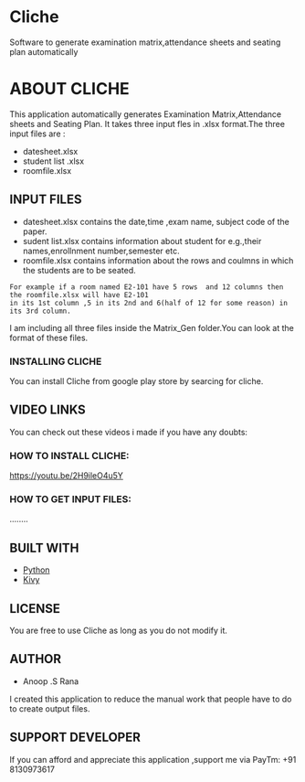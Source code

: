 # Cliche
Software to generate examination matrix,attendance sheets and seating plan automatically

# ABOUT CLICHE

This application automatically generates Examination Matrix,Attendance sheets and Seating Plan.
It takes three input fles in .xlsx format.The three input files are :
* datesheet.xlsx
* student list .xlsx
* roomfile.xlsx

## INPUT FILES
* datesheet.xlsx contains the date,time ,exam name, subject code of the paper.
* sudent list.xlsx contains information about student for e.g.,their names,enrollnment number,semester etc.
* roomfile.xlsx contains information about the rows and coulmns in which the students are to be seated.

```
For example if a room named E2-101 have 5 rows  and 12 columns then the roomfile.xlsx will have E2-101 
in its 1st column ,5 in its 2nd and 6(half of 12 for some reason) in its 3rd column.
```
I am including all three files inside the Matrix_Gen folder.You can look at the format of these files.

### INSTALLING CLICHE

You can install Cliche from google play store by searcing for cliche.

## VIDEO LINKS

You can check out these videos i made if you have any doubts:

### HOW TO INSTALL CLICHE:

https://youtu.be/2H9ileO4u5Y

### HOW TO GET INPUT FILES:

........

## BUILT WITH

* [Python](https://www.python.org/)
* [Kivy](https://kivy.org/#home)


## LICENSE

You are free to use Cliche as long as you do not modify it.

## AUTHOR

* Anoop .S Rana

I created this application to reduce the manual work that people have to do to create output files. 

## SUPPORT DEVELOPER

If you can afford and appreciate this application ,support me via PayTm:
+91 8130973617

